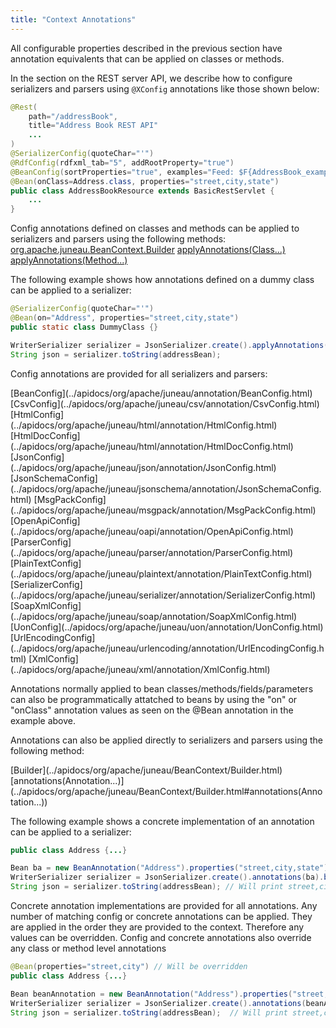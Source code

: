 ```yaml
---
title: "Context Annotations"
---
```


All configurable properties described in the previous section have annotation equivalents that can be applied on classes or methods.

In the section on the REST server API, we describe how to configure serializers and parsers using `@XConfig` annotations like those shown below:

```java
@Rest(
    path="/addressBook",
    title="Address Book REST API"
    ...
)
@SerializerConfig(quoteChar="'")
@RdfConfig(rdfxml_tab="5", addRootProperty="true")
@BeanConfig(sortProperties="true", examples="Feed: $F{AddressBook_example.json}")
@Bean(onClass=Address.class, properties="street,city,state")
public class AddressBookResource extends BasicRestServlet {
    ...
}
```

Config annotations defined on classes and methods can be applied to serializers and parsers using the following methods:
<tree>
<java-class>[org.apache.juneau.BeanContext.Builder](../apidocs/org/apache/juneau/BeanContext/Builder.html)</java-class>
<node-1><java-method>[applyAnnotations(Class...)](../apidocs/org/apache/juneau/BeanContext/Builder.html#applyAnnotations(Class...))</java-method></node-1>
<node-1><java-method>[applyAnnotations(Method...)](../apidocs/org/apache/juneau/BeanContext/Builder.html#applyAnnotations(Method...))</java-method></node-1>
</tree>

The following example shows how annotations defined on a dummy class can be applied to a serializer:

```java
@SerializerConfig(quoteChar="'")
@Bean(on="Address", properties="street,city,state")
public static class DummyClass {}

WriterSerializer serializer = JsonSerializer.create().applyAnnotations(DummyClass.class).build();
String json = serializer.toString(addressBean);
```

Config annotations are provided for all serializers and parsers:

<tree>
<java-class>[BeanConfig](../apidocs/org/apache/juneau/annotation/BeanConfig.html)</java-class>  
<java-class>[CsvConfig](../apidocs/org/apache/juneau/csv/annotation/CsvConfig.html)</java-class>  
<java-class>[HtmlConfig](../apidocs/org/apache/juneau/html/annotation/HtmlConfig.html)</java-class>  
<java-class>[HtmlDocConfig](../apidocs/org/apache/juneau/html/annotation/HtmlDocConfig.html)</java-class>  
<java-class>[JsonConfig](../apidocs/org/apache/juneau/json/annotation/JsonConfig.html)</java-class>  
<java-class>[JsonSchemaConfig](../apidocs/org/apache/juneau/jsonschema/annotation/JsonSchemaConfig.html)</java-class>  
<java-class>[MsgPackConfig](../apidocs/org/apache/juneau/msgpack/annotation/MsgPackConfig.html)</java-class>  
<java-class>[OpenApiConfig](../apidocs/org/apache/juneau/oapi/annotation/OpenApiConfig.html)</java-class>  
<java-class>[ParserConfig](../apidocs/org/apache/juneau/parser/annotation/ParserConfig.html)</java-class>  
<java-class>[PlainTextConfig](../apidocs/org/apache/juneau/plaintext/annotation/PlainTextConfig.html)</java-class>  
<java-class>[SerializerConfig](../apidocs/org/apache/juneau/serializer/annotation/SerializerConfig.html)</java-class>  
<java-class>[SoapXmlConfig](../apidocs/org/apache/juneau/soap/annotation/SoapXmlConfig.html)</java-class>  
<java-class>[UonConfig](../apidocs/org/apache/juneau/uon/annotation/UonConfig.html)</java-class>  
<java-class>[UrlEncodingConfig](../apidocs/org/apache/juneau/urlencoding/annotation/UrlEncodingConfig.html)</java-class>  
<java-class>[XmlConfig](../apidocs/org/apache/juneau/xml/annotation/XmlConfig.html)</java-class>  
</tree>

Annotations normally applied to bean classes/methods/fields/parameters can also be programmatically attatched to beans by using the "on" or "onClass" annotation values as seen on the @Bean annotation in the example above.

Annotations can also be applied directly to serializers and parsers using the following method:

<tree>
<java-class>[Builder](../apidocs/org/apache/juneau/BeanContext/Builder.html)</java-class>
<node-1><java-method>[annotations(Annotation...)](../apidocs/org/apache/juneau/BeanContext/Builder.html#annotations(Annotation...))</java-method></node-1>
</tree>

The following example shows a concrete implementation of an annotation can be applied to a serializer:

```java
public class Address {...}

Bean ba = new BeanAnnotation("Address").properties("street,city,state");
WriterSerializer serializer = JsonSerializer.create().annotations(ba).build();
String json = serializer.toString(addressBean); // Will print street,city,state
```

Concrete annotation implementations are provided for all annotations.
Any number of matching config or concrete annotations can be applied.
They are applied in the order they are provided to the context.
Therefore any values can be overridden.
Config and concrete annotations also override any class or method level annotations

```java
@Bean(properties="street,city") // Will be overridden
public class Address {...}

Bean beanAnnotation = new BeanAnnotation("Address").properties("street,city,state");
WriterSerializer serializer = JsonSerializer.create().annotations(beanAnnotation).build();
String json = serializer.toString(addressBean);  // Will print street,city,state
```